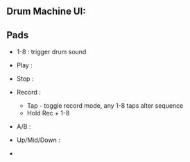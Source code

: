 
Drum Machine UI:
---------------

Pads
----
- 1-8 : trigger drum sound
- Play :
- Stop :
- Record : 
  - Tap - toggle record mode, any 1-8 taps alter sequence
  - Hold Rec + 1-8
  
- A/B :
- Up/Mid/Down :
- 

